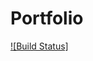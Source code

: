 # Portfolio

[![Build Status]](https://github.com/janisringli/portfolio/actions/workflows/deploy.yml/badge.svg)
